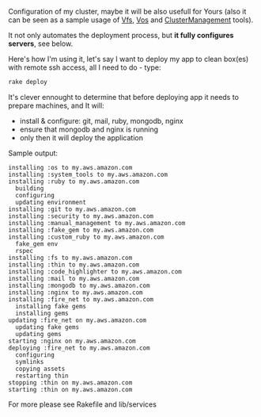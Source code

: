 Configuration of my cluster, maybe it will be also usefull for Yours (also it can be seen as a sample usage of [Vfs][vfs], [Vos][vos] and [ClusterManagement][cluster_management] tools).

It not only automates the deployment process, but **it fully configures servers**, see below.

Here's how I'm using it, let's say I want to deploy my app to clean box(es) with remote ssh access, all I need to do - type:

``` bash
rake deploy
```

It's clever ennought to determine that before deploying app it needs to prepare machines, and It will:

- install & configure: git, mail, ruby, mongodb, nginx
- ensure that mongodb and nginx is running
- only then it will deploy the application

Sample output:

```
installing :os to my.aws.amazon.com
installing :system_tools to my.aws.amazon.com
installing :ruby to my.aws.amazon.com
  building
  configuring
  updating environment
installing :git to my.aws.amazon.com
installing :security to my.aws.amazon.com
installing :manual_management to my.aws.amazon.com
installing :fake_gem to my.aws.amazon.com
installing :custom_ruby to my.aws.amazon.com
  fake_gem env
  rspec
installing :fs to my.aws.amazon.com
installing :thin to my.aws.amazon.com
installing :code_highlighter to my.aws.amazon.com
installing :mail to my.aws.amazon.com
installing :mongodb to my.aws.amazon.com
installing :nginx to my.aws.amazon.com
installing :fire_net to my.aws.amazon.com
  installing fake gems
  installing gems
updating :fire_net on my.aws.amazon.com
  updating fake gems
  updating gems
starting :nginx on my.aws.amazon.com
deploying :fire_net to my.aws.amazon.com
  configuring
  symlinks
  copying assets
  restarting thin
stopping :thin on my.aws.amazon.com
starting :thin on my.aws.amazon.com
```

For more please see Rakefile and lib/services

[vos]: http://github.com/alexeypetrushin/vos
[vfs]: http://github.com/alexeypetrushin/vfs
[cluster_management]: https://github.com/alexeypetrushin/cluster_management